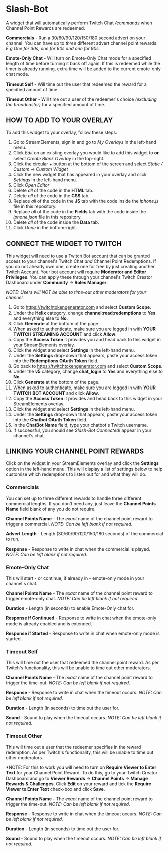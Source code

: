 # Slash-Bot
A widget that will automatically perform Twitch Chat */commands* when Channel Point Rewards are redeemed.

**Commercials** - Run a 30/60/90/120/150/180 second advert on your channel. You can have up to *three* different advert channel point rewards. *E.g One for 30s, one for 60s and one for 90s.*

**Emote-Only Chat** - Will turn on Emote-Only Chat mode for a specified length of time before turning it back off again. If this is redeemed while the timer is already running, extra time will be added to the current emote-only chat mode.

**Timeout Self** - Will time out the user that redeemed the reward for a specified amount of time.

**Timeout Other** - Will time out a user of the redeemer's choice *(excluding the broadcaster)* for a specified amount of time.

## HOW TO ADD TO YOUR OVERLAY
To add this widget to your overlay, follow these steps:

1. Go to StreamElements, sign in and go to *My Overlays* in the left-hand menu.
2. Click *Edit* on an existing overlay you would like to add this widget to **or** select *Create Blank Overlay* in the top-right.
3. Click the circular *+* button at the bottom of the screen and select *Static / Custom* -> *Custom Widget*
4. Click the new widget that has appeared in your overlay and click *Settings* in the left-hand menu.
5. Click *Open Editor*
6. Delete *all* of the code in the **HTML** tab.
7. Delete *all* of the code in the **CSS** tab.
8. Replace *all* of the code in the **JS** tab with the code inside the *iphone.js* file in this repository.
9. Replace *all* of the code in the **Fields** tab with the code inside the *iphone.json* file in this repository.
10. Delete *all* of the code inside the **Data** tab.
11. Click *Done* in the bottom-right.

## CONNECT THE WIDGET TO TWITCH
This widget will need to use a Twitch Bot account that can be granted access to your channel's Twitch Chat *and* Channel Point Redemptions. If you do not already own one, create one for free by just creating another Twitch Account. Your bot account will require **Moderator and Editor Privileges**. You can apply these through your channel's Twitch Creator Dashboard under **Community** -> **Roles Manager**.

*NOTE: Users will NOT be able to time-out other moderators for your channel.*

1. Go to https://twitchtokengenerator.com and select **Custom Scope**.
2. Under the **Helix** category, change **channel:read:redemptions** to **Yes** and everything else to **No**.
3. Click **Generate** at the bottom of the page.
4. When asked to authenticate, make sure you are logged in with **YOUR TWITCH STREAMING ACCOUNT** and click **Allow**.
5. Copy the **Access Token** it provides you and head back to this widget in your StreamElements overlay.
6. Click the widget and select **Settings** in the left-hand menu.
7. Under the **Settings** drop-down that appears, paste your access token into the **Redemptions OAuth Token** field.
8. Go back to https://twitchtokengenerator.com and select **Custom Scope**.
9. Under the **v5** category, change **chat_login** to **Yes** and everything else to **No**.
10. Click **Generate** at the bottom of the page.
11. When asked to authenticate, make sure you are logged in with **YOUR TWITCH BOT ACCOUNT** and click **Allow**.
12. Copy the **Access Token** it provides and head back to this widget in your StreamElements overlay.
13. Click the widget and select **Settings** in the left-hand menu.
14. Under the **Settings** drop-down that appears, paste your access token into the **Chatbot OAuth Token** field.
15. In the **ChatBot Name** field, type your chatbot's Twitch username.
16. If successful, you should see *Slash-Bot Connected!* appear in your channel's chat.

## LINKING YOUR CHANNEL POINT REWARDS
Click on the widget in your StreamElements overlay and click the **Settings** option in the left-hand menu. This will display a list of settings below to help customise which redemptions to listen out for and what they will do.

### Commercials
You can set up to three different rewards to handle three different commercial lengths. If you don't need any, just leave the **Channel Points Name** field blank of any you do not require.

**Channel Points Name** - The *exact* name of the channel point reward to trigger a commercial. *NOTE: Can be left blank if not required*.

**Advert Length** - Length (30/60/90/120/150/180 seconds) of the commercial to run.

**Response** - Response to write in chat when the commercial is played. *NOTE: Can be left blank if not required.*

### Emote-Only Chat
This will start - or continue, if already in - emote-only mode in your channel's chat.

**Channel Points Name** - The *exact* name of the channel point reward to trigger emote-only chat. *NOTE: Can be left blank if not required*.

**Duration** - Length (in seconds) to enable Emote-Only chat for.

**Response if Continued** - Response to write in chat when the emote-only mode is already enabled and is extended.

**Response if Started** - Response to write in chat when emote-only mode is started.

### Timeout Self
This will time out the user that redeemed the channel point reward. As per Twitch's functionality, this will be unable to time out other moderators.

**Channel Points Name** - The *exact* name of the channel point reward to trigger the time-out. *NOTE: Can be left blank if not required*.

**Response** - Response to write in chat when the timeout occurs. *NOTE: Can be left blank if not required.*

**Duration** - Length (in seconds) to time out the user for.

**Sound** - Sound to play when the timeout occurs. *NOTE: Can be left blank if not required.*

### Timeout Other
This will time out a user that the redeemer specifies in the reward redemption. As per Twitch's functionality, this will be unable to time out other moderators. 

*NOTE: For this to work you will need to turn on **Require Viewer to Enter Text** for your Channel Point Reward. To do this, go to your Twitch Creator Dashboard and go to **Viewer Rewards** -> **Channel Points** -> **Manage Rewards & Challenges**. Click **Edit** on your reward and tick the **Require Viewer to Enter Text** check-box and click **Save**.

**Channel Points Name** - The *exact* name of the channel point reward to trigger the time-out. *NOTE: Can be left blank if not required*.

**Response** - Response to write in chat when the timeout occurs. *NOTE: Can be left blank if not required.*

**Duration** - Length (in seconds) to time out the user for.

**Sound** - Sound to play when the timeout occurs. *NOTE: Can be left blank if not required.*
